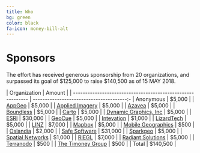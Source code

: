 ```yaml
---
title: Who
bg: green
color: black
fa-icon: money-bill-alt
---
```


# Sponsors

The effort has received generous sponsorship from 20 organizations, and
surpassed its goal of $125,000 to raise $140,500 as of 15 MAY 2018.

| Organization                                                | Amount                                  |
| ----------------------------------------------------------- | ---------------------------------------:-
| Anonymous                                                   |                    $5,000                |
| [AppGeo](https://www.appgeo.com/)                           |                    $5,000                |
| [Applied Imagery](http://appliedimagery.com/)               |                    $5,000                |
| [Azavea](https://www.azavea.com/)                           |                    $5,000                |
| [Boundless](https://boundlessgeo.com/)                      |                    $5,000                |
| [Carto](https://carto.com/)                                 |                    $5,000                |
| [Dynamic Graphics, Inc](http://www.dgi.com/)                |                    $5,000                |
| [ESRI](https://www.esri.com/en-us/home)                     |                   $30,000                |
| [GeoCue](http://geocue.com/)                                |                    $5,000                |
| [Intevation](https://intevation.de/)                        |                    $1,000                |
| [LizardTech](https://www.lizardtech.com/)                   |                    $5,000                |
| [LINZ](https://www.linz.govt.nz/)                           |                    $7,000                |
| [Mapbox](https://www.mapbox.com/)                           |                    $5,000                |
| [Mobile Geographics](https://www.mobilegeographics.com/)    |                      $500                |
| [Oslandia](http://oslandia.com/)                            |                    $2,000                |
| [Safe Software](https://safe.com)                           |                   $31,000                |
| [Sparkgeo](http://www.sparkgeo.com/)                        |                    $5,000                |
| [Spatial Networks](https://www.spatialnetworks.com/)        |                    $1,000                |
| [RIEGL](http://www.riegl.com/)                              |                    $7,000                |
| [Radiant Solutions](http://www.radiantsolutions.com/)       |                    $5,000                |
| [Terranodo](http:/http://terranodo.io/)                     |                      $500                |
| [The Timoney Group](http://www.thetimoneygroup.com/)        |                      $500                |
| Total                                                       |                  $140,500                |

<p></p>

